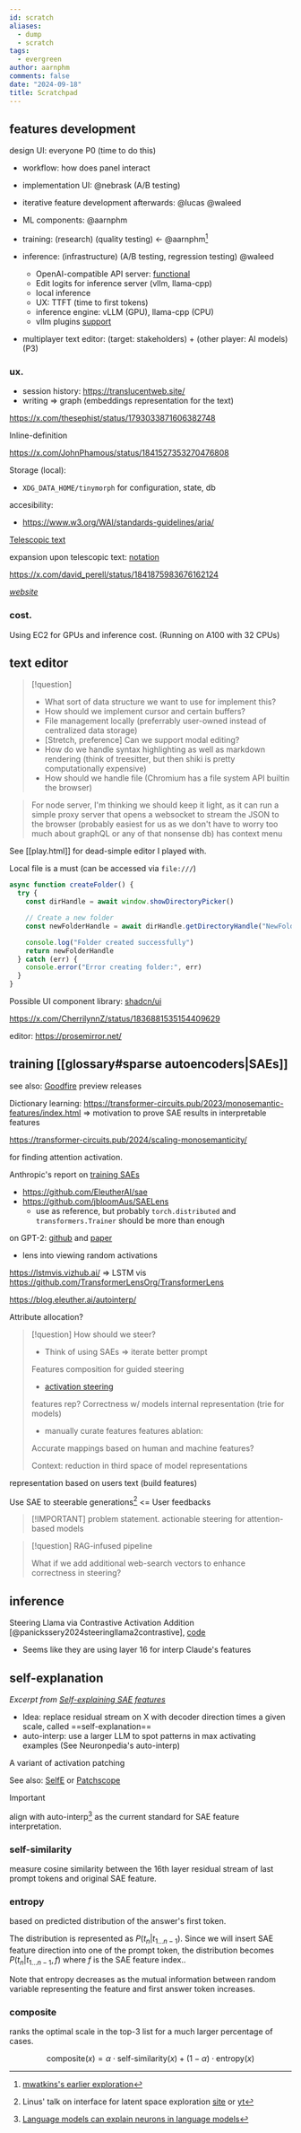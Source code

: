 ```yaml
---
id: scratch
aliases:
  - dump
  - scratch
tags:
  - evergreen
author: aarnphm
comments: false
date: "2024-09-18"
title: Scratchpad
---
```


## features development

design UI: everyone P0 (time to do this)

- workflow: how does panel interact

- implementation UI: @nebrask (A/B testing)

- iterative feature development afterwards: @lucas @waleed

- ML components: @aarnphm

- training: (research) (quality testing) <- @aarnphm[^3]
- inference: (infrastructure) (A/B testing, regression testing) @waleed

  - OpenAI-compatible API server: [functional](https://github.com/aarnphm/tinymorph/tree/main/python/asteraceae)
  - Edit logits for inference server (vllm, llama-cpp)
  - local inference
  - UX: TTFT (time to first tokens)
  - inference engine: vLLM (GPU), llama-cpp (CPU)
  - vllm plugins [support](https://github.com/vllm-project/vllm/commit/16422ea76f213f5b1035513b441245b19ca5bdce)

- multiplayer text editor: (target: stakeholders) + (other player: AI models) (P3)

### ux.

- session history: https://translucentweb.site/
- writing => graph (embeddings representation for the text)

https://x.com/thesephist/status/1793033871606382748

Inline-definition

https://x.com/JohnPhamous/status/1841527353270476808

Storage (local):

- `XDG_DATA_HOME/tinymorph` for configuration, state, db

accesibility:

- https://www.w3.org/WAI/standards-guidelines/aria/

[Telescopic text](https://www.telescopictext.org/)

expansion upon telescopic text: [notation](https://thesephist.com/posts/hyperlink/)

https://x.com/david_perell/status/1841875983676162124

[_website_](https://writingexamples.com/article/orwell-symbols-tell-a-story)

### cost.

Using EC2 for GPUs and inference cost. (Running on A100 with 32 CPUs)

## text editor

> [!question]
>
> - What sort of data structure we want to use for implement this?
> - How should we implement cursor and certain buffers?
> - File management locally (preferrably user-owned instead of centralized data storage)
> - [Stretch, preference] Can we support modal editing?
> - How do we handle syntax highlighting as well as markdown rendering (think of treesitter, but then shiki is pretty computationally expensive)
> - How should we handle file (Chromium has a file system API builtin the browser)

> For node server, I'm thinking we should keep it light, as it can run a simple proxy server that opens a websocket to stream the JSON to the browser (probably easiest for us as we don't have to worry too much about graphQL or any of that nonsense db) has context menu

See [[play.html]] for dead-simple editor I played with.

Local file is a must (can be accessed via `file:///`)

```javascript
async function createFolder() {
  try {
    const dirHandle = await window.showDirectoryPicker()

    // Create a new folder
    const newFolderHandle = await dirHandle.getDirectoryHandle("NewFolder", { create: true })

    console.log("Folder created successfully")
    return newFolderHandle
  } catch (err) {
    console.error("Error creating folder:", err)
  }
}
```

Possible UI component library: [shadcn/ui](https://ui.shadcn.com/)

https://x.com/CherrilynnZ/status/1836881535154409629

editor: https://prosemirror.net/

## training [[glossary#sparse autoencoders|SAEs]]

see also: [Goodfire](https://goodfire.ai/blog/research-preview/) preview releases

Dictionary learning: https://transformer-circuits.pub/2023/monosemantic-features/index.html
=> motivation to prove SAE results in interpretable features

https://transformer-circuits.pub/2024/scaling-monosemanticity/

for finding attention activation.

Anthropic's report on [training SAEs](https://transformer-circuits.pub/2024/april-update/index.html#training-saes)

- https://github.com/EleutherAI/sae
- https://github.com/jbloomAus/SAELens
  - use as reference, but probably `torch.distributed` and `transformers.Trainer` should be more than enough

on GPT-2: [github](https://github.com/openai/sparse_autoencoder) and [paper](https://cdn.openai.com/papers/sparse-autoencoders.pdf)

- lens into viewing random activations

https://lstmvis.vizhub.ai/ => LSTM vis
https://github.com/TransformerLensOrg/TransformerLens

https://blog.eleuther.ai/autointerp/

Attribute allocation?

> [!question]
> How should we steer?
>
> - Think of using SAEs => iterate better prompt
>
> Features composition for guided steering
>
> - [activation steering](https://github.com/nrimsky/CAA/blob/main/activation_steering_interp.ipynb)
>
> features rep? Correctness w/ models internal representation (trie for models)
>
> - manually curate features
>   features ablation:
>
> Accurate mappings based on human and machine features?
>
> Context: reduction in third space of model representations

representation based on users text (build features)

Use SAE to steerable generations[^1] <= User feedbacks

> [!IMPORTANT] problem statement.
> actionable steering for attention-based models

> [!question] RAG-infused pipeline
>
> What if we add additional web-search vectors to enhance correctness in steering?

## inference

Steering Llama via Contrastive Activation Addition [@panickssery2024steeringllama2contrastive], [code](https://github.com/nrimsky/CAA)

- Seems like they are using layer 16 for interp Claude's features

## self-explanation

_Excerpt from [Self-explaining SAE features](https://www.alignmentforum.org/posts/8ev6coxChSWcxCDy8/self-explaining-sae-features)_

- Idea: replace residual stream on X with decoder direction times a given scale, called ==self-explanation==
- auto-interp: use a larger LLM to spot patterns in max activating examples (See Neuronpedia's auto-interp)

A variant of activation patching

See also: [SelfE](https://arxiv.org/abs/2403.10949) or [Patchscope](https://arxiv.org/abs/2401.06102)

> [!important]
> align with auto-interp[^2] as the current standard for SAE feature interpretation.

### self-similarity

measure cosine similarity between the 16th layer residual stream of last prompt tokens and original SAE feature.

### entropy

based on predicted distribution of the answer's first token.

The distribution is represented as $P(t_n | t_{1 \dots n-1})$. Since we will insert SAE feature direction into one of
the prompt token, the distribution becomes $P(t_n | t_{1 \dots n-1}, f)$ where $f$ is the SAE feature index..

Note that entropy decreases as the mutual information between random variable representing the feature and first answer
token increases.

### composite

ranks the optimal scale in the top-3 list for a much larger percentage of cases.

$$
\text{composite}(x) = \alpha \cdot \text{self-similarity}(x) + (1 - \alpha) \cdot \text{entropy}(x)
$$

[^1]: Linus' talk on interface for latent space exploration [site](https://thesephist.com/posts/latent/) or [yt](https://www.youtube.com/watch?v=bPSq7oAd6-o&ab_channel=SouthParkCommons)

[^2]: [Language models can explain neurons in language models](https://openaipublic.blob.core.windows.net/neuron-explainer/paper/index.html)

[^3]: [mwatkins's earlier exploration](https://www.lesswrong.com/posts/c6uTNm5erRrmyJvvD/mapping-the-semantic-void-strange-goings-on-in-gpt-embedding)
